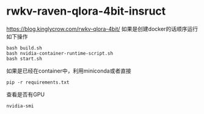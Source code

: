 # rwkv-raven-qlora-4bit-insruct
https://blog.kinglycrow.com/rwkv-qlora-4bit/
如果是创建docker的话顺序运行如下操作
```
bash build.sh
bash nvidia-container-runtime-script.sh
bash start.sh
```

如果是已经在container中，利用miniconda或者直接
```
pip -r requirements.txt
```
查看是否有GPU
```
nvidia-smi
```
